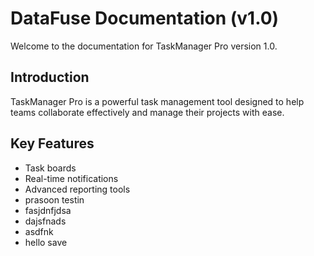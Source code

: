 # DataFuse Documentation (v1.0)

Welcome to the documentation for TaskManager Pro version 1.0.

## Introduction

TaskManager Pro is a powerful task management tool designed to help teams collaborate effectively and manage their projects with ease.

## Key Features

- Task boards
- Real-time notifications
- Advanced reporting tools
- prasoon testin
- fasjdnfjdsa
- dajsfnads
- asdfnk
- hello save